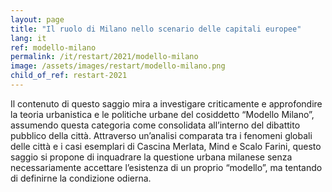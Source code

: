 ```yaml
---
layout: page
title: "Il ruolo di Milano nello scenario delle capitali europee"
lang: it
ref: modello-milano
permalink: /it/restart/2021/modello-milano
image: /assets/images/restart/modello-milano.png
child_of_ref: restart-2021
---
```


Il contenuto di questo saggio mira a investigare criticamente e approfondire la teoria urbanistica e le
politiche urbane del cosiddetto “Modello Milano”, assumendo questa categoria come consolidata
all’interno del dibattito pubblico della città. Attraverso un’analisi comparata tra i fenomeni globali delle
città e i casi esemplari di Cascina Merlata, Mind e Scalo Farini, questo saggio si propone di inquadrare
la questione urbana milanese senza necessariamente accettare l’esistenza di un proprio “modello”, ma
tentando di definirne la condizione odierna.
